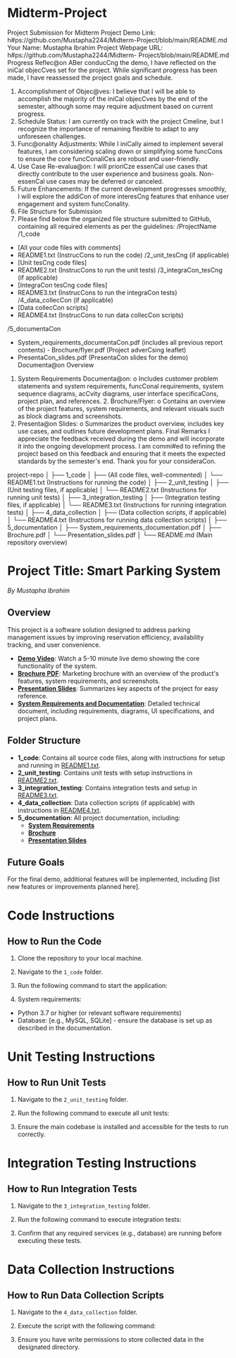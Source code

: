 # Midterm-Project

Project Submission for Midterm Project
Demo Link: h#ps://github.com/Mustapha2244/Midterm-Project/blob/main/README.md Your Name: Mustapha Ibrahim
Project Webpage URL: h#ps://github.com/Mustapha2244/Midterm- Project/blob/main/README.md
Progress Reflec@on
ABer conducCng the demo, I have reflected on the iniCal objecCves set for the project. While significant progress has been made, I have reassessed the project goals and schedule.
1. Accomplishment of Objec@ves: I believe that I will be able to accomplish the majority of the iniCal objecCves by the end of the semester, although some may require adjustment
based on current progress.
2. Schedule Status: I am currently on track with the project Cmeline, but I recognize the importance of remaining flexible to adapt to any unforeseen challenges.
3. Func@onality Adjustments: While I iniCally aimed to implement several features, I am considering scaling down or simplifying some funcCons to ensure the core funcConaliCes are robust and user-friendly.
4. Use Case Re-evalua@on: I will prioriCze essenCal use cases that directly contribute to the user experience and business goals. Non-essenCal use cases may be deferred or canceled.
5. Future Enhancements: If the current development progresses smoothly, I will explore the addiCon of more interesCng features that enhance user engagement and system funcConality.
6. File Structure for Submission
7. Please find below the organized file structure submitted to GitHub, containing all
required elements as per the guidelines:
/ProjectName /1_code
- [All your code files with comments]
- README1.txt (InstrucCons to run the code)
/2_unit_tesCng (if applicable)
- [Unit tesCng code files]
- README2.txt (InstrucCons to run the unit tests)
/3_integraCon_tesCng (if applicable)
- [IntegraCon tesCng code files]
- README3.txt (InstrucCons to run the integraCon tests)
/4_data_collecCon (if applicable)
- [Data collecCon scripts]
- README4.txt (InstrucCons to run data collecCon scripts)

/5_documentaCon
- System_requirements_documentaCon.pdf (includes all previous report contents) - Brochure/flyer.pdf (Project adverCsing leaflet)
- PresentaCon_slides.pdf (PresentaCon slides for the demo)
Documenta@on Overview
1. System Requirements Documenta@on:
o Includes customer problem statements and system requirements, funcConal
requirements, system sequence diagrams, acCvity diagrams, user interface
specificaCons, project plan, and references. 2. Brochure/Flyer:
o Contains an overview of the project features, system requirements, and relevant visuals such as block diagrams and screenshots.
3. Presenta@on Slides:
o Summarizes the product overview, includes key use cases, and outlines future
development plans.
Final Remarks
I appreciate the feedback received during the demo and will incorporate it into the ongoing development process. I am commi#ed to refining the project based on this feedback and ensuring that it meets the expected standards by the semester's end.
Thank you for your consideraCon.




project-repo
│
├── 1_code
│   ├── (All code files, well-commented)
│   └── README1.txt (Instructions for running the code)
│
├── 2_unit_testing
│   ├── (Unit testing files, if applicable)
│   └── README2.txt (Instructions for running unit tests)
│
├── 3_integration_testing
│   ├── (Integration testing files, if applicable)
│   └── README3.txt (Instructions for running integration tests)
│
├── 4_data_collection
│   ├── (Data collection scripts, if applicable)
│   └── README4.txt (Instructions for running data collection scripts)
│
├── 5_documentation
│   ├── System_requirements_documentation.pdf
│   ├── Brochure.pdf
│   └── Presentation_slides.pdf
│
└── README.md (Main repository overview)


# Project Title: Smart Parking System
*By Mustapha Ibrahim*

## Overview
This project is a software solution designed to address parking management issues by improving reservation efficiency, availability tracking, and user convenience.

- **[Demo Video](<Demo Video URL>)**: Watch a 5-10 minute live demo showing the core functionality of the system.
- **[Brochure PDF](5_documentation/Brochure.pdf)**: Marketing brochure with an overview of the product's features, system requirements, and screenshots.
- **[Presentation Slides](5_documentation/Presentation_slides.pdf)**: Summarizes key aspects of the project for easy reference.
- **[System Requirements and Documentation](5_documentation/System_requirements_documentation.pdf)**: Detailed technical document, including requirements, diagrams, UI specifications, and project plans.

## Folder Structure
- **1_code**: Contains all source code files, along with instructions for setup and running in [README1.txt](1_code/README1.txt).
- **2_unit_testing**: Contains unit tests with setup instructions in [README2.txt](2_unit_testing/README2.txt).
- **3_integration_testing**: Contains integration tests and setup in [README3.txt](3_integration_testing/README3.txt).
- **4_data_collection**: Data collection scripts (if applicable) with instructions in [README4.txt](4_data_collection/README4.txt).
- **5_documentation**: All project documentation, including:
  - **[System Requirements](5_documentation/System_requirements_documentation.pdf)**
  - **[Brochure](5_documentation/Brochure.pdf)**
  - **[Presentation Slides](5_documentation/Presentation_slides.pdf)**

## Future Goals
For the final demo, additional features will be implemented, including [list new features or improvements planned here].

# Code Instructions

## How to Run the Code
1. Clone the repository to your local machine.
2. Navigate to the `1_code` folder.
3. Run the following command to start the application:

4. System requirements:
- Python 3.7 or higher (or relevant software requirements)
- Database: [e.g., MySQL, SQLite] - ensure the database is set up as described in the documentation.

# Unit Testing Instructions

## How to Run Unit Tests
1. Navigate to the `2_unit_testing` folder.
2. Run the following command to execute all unit tests:

3. Ensure the main codebase is installed and accessible for the tests to run correctly.

# Integration Testing Instructions

## How to Run Integration Tests
1. Navigate to the `3_integration_testing` folder.
2. Run the following command to execute integration tests:

3. Confirm that any required services (e.g., database) are running before executing these tests.

# Data Collection Instructions

## How to Run Data Collection Scripts
1. Navigate to the `4_data_collection` folder.
2. Execute the script with the following command:

3. Ensure you have write permissions to store collected data in the designated directory.

